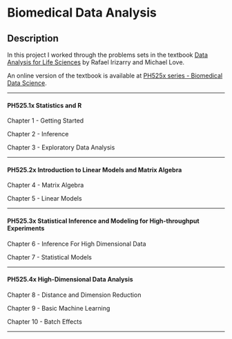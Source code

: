 # Biomedical Data Analysis

## Description
In this project I worked through the problems sets in the textbook [Data Analysis for Life Sciences](https://leanpub.com/dataanalysisforthelifesciences/) by Rafael Irizarry and Michael Love.

An online version of the textbook is available at [PH525x series - Biomedical Data Science](http://genomicsclass.github.io/book/). 
___

#### PH525.1x Statistics and R

Chapter 1 - Getting Started

Chapter 2 - Inference

Chapter 3 - Exploratory Data Analysis
___
#### PH525.2x Introduction to Linear Models and Matrix Algebra

Chapter 4 - Matrix Algebra

Chapter 5 - Linear Models
___
#### PH525.3x Statistical Inference and Modeling for High-throughput Experiments

Chapter 6 - Inference For High Dimensional Data

Chapter 7 - Statistical Models
___
#### PH525.4x High-Dimensional Data Analysis

Chapter 8 - Distance and Dimension Reduction

Chapter 9 - Basic Machine Learning

Chapter 10 - Batch Effects
___
